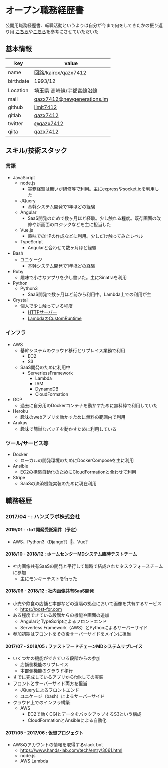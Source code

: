 # オープン職務経歴書
公開用職務経歴書、転職活動というよりは自分が今まで何をしてきたかの振り返り用
[こちら](https://qiita.com/Sa2Knight/items/4af2f24fac9290d26119)や[こちら](https://qiita.com/okoysm/items/abcad0b4aefa585bc50b)を参考にさせていただいた

## 基本情報

|key|value|
|-|-|
|name|回路/kairox/qazx7412|
|birthdate|1993/12|
|Location|埼玉県 高崎線/宇都宮線沿線|
|mail|qazx7412@newgenerations.im|
|github|[limit7412](http://github.com/limit7412)|
|gitlab|[qazx7412](http://gitlab.com/qazx7412)|
|twitter|[@qazx7412](https://twitter.com/qazx7412)|
|qiita|[qazx7412](http://qiita.com/qazx7412)|

## スキル/技術スタック

### 言語
  - JavaScript
    - node.js
      - 実務経験は無いが研修等で利用。主にexpressやsocket.ioを利用した
    - JQuery
      - 基幹システム開発で1年ほどの経験
    - Angular
      - SaaS開発のためで数ヶ月ほど経験。少し触れる程度。既存画面の改修や新画面のロジックなどを主に担当した
    - Vue.js
      - 趣味でのHPの作成などに利用。少しだけ触ってみたレベル
    - TypeScript
      - Angularと合わせて数ヶ月ほど経験
  - Bash
    - ユニケージ
      - 基幹システム開発で1年ほどの経験
  - Ruby
    - 趣味で小さなアプリを少し書いた。主にSinatraを利用
  - Python
    - Python3
      - SaaS開発で数ヶ月ほど前から利用中。Lambda上での利用が主
  - Crystal
    - 個人で少し触っている程度
      - [HTTPサーバー](https://qiita.com/qazx7412/items/f4796bcfcb4d8400a0a3)
      - [LambdaのCustomRuntime](https://github.com/limit7412/lambda-crystal-sls)

### インフラ
  - AWS
    - 基幹システムのクラウド移行とリプレイス業務で利用
      - EC2
      - S3
    - SaaS開発のために利用中
      - ServerlessFramework
        - Lambda
        - IAM
        - DynamoDB
        - CloudFormation
  - GCP
    - 過去に自分用のDockerコンテナを動かすために無料枠で利用していた
  - Heroku
    - 趣味のwebアプリを動かすために無料の範囲内で利用
  - Arukas
    - 趣味で簡単なバッチを動かすために利用している

### ツール/サービス等
  - Docker
    - ローカルの開発環境のためにDockerComposeを主に利用
  - Ansible
    - EC2の構築自動化のためにCloudFormationと合わせて利用
  - Stripe
    - SaaSの決済機能実装のために現在利用

## 職務経歴

### 2017/04 - : ハンズラボ株式会社

#### 2019/01 - : IoT開発受託案件（予定）
  - AWS、Python3（Django?）、Vue?

#### 2018/10 - 2018/12 : ホームセンターMDシステム臨時テストチーム
  - 社内画像共有SaaSの開発と平行して臨時で結成されたタスクフォースチームに参加
    - 主にモンキーテストを行った

#### 2018/06 - 2018/12 : 社内画像共有SaaS開発
  - 小売や飲食の店舗と本部などの遠隔の拠点において画像を共有するサービス
    - https://post-for.com
  - ある程度できている段階からの機能や画面の追加
    - AngularとTypeScriptによるフロントエンド
    - Serverless Framework（AWS）とPythonによるサーバーサイド
  - 参加初期はフロントをその後サーバーサイドをメインに担当

#### 2017/07 - 2018/05 : ファストフードチェーンMDシステムリプレイス
  - いくつかの機能ができている段階からの参加
    - 店舗側機能のリプレイス
    - 本部側機能のクラウド移行
  - すでに完成しているアプリからfolkしての実装
  - フロントとサーバーサイド両方を担当
    - JQueryによるフロントエンド
    - ユニケージ（bash）によるサーバーサイド
  - クラウド上でのインフラ構築
    - AWS
      - EC2で動くCGIとデータをバックアップするS3という構成
      - CloudFormationとAnsibleによる自動化

#### 2017/05 - 2017/06 : 仮想プロジェクト
  - AWSのアカウントの情報を取得するslack bot
    - https://www.hands-lab.com/tech/entry/3061.html
    - node.js
    - AWS Lambda
